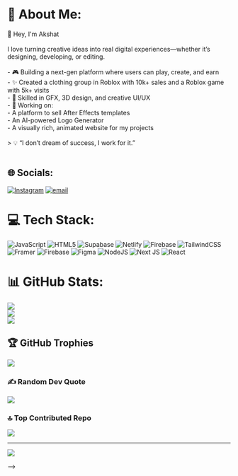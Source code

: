# 💫 About Me:
👋 Hey, I'm Akshat<br><br>I love turning creative ideas into real digital experiences—whether it’s designing, developing, or editing.<br><br>- 🎮 Building a next-gen platform where users can play, create, and earn  <br>- ✨ Created a clothing group in Roblox with 10k+ sales and a Roblox game with 5k+ visits  <br>- 🎨 Skilled in GFX, 3D design, and creative UI/UX  <br>- 🌟 Working on:  <br>  - A platform to sell After Effects templates  <br>  - An AI-powered Logo Generator  <br>  - A visually rich, animated website for my projects  <br><br>> 💡 “I don’t dream of success, I work for it.”<br><br>


## 🌐 Socials:
[![Instagram](https://img.shields.io/badge/Instagram-%23E4405F.svg?logo=Instagram&logoColor=white)](https://instagram.com/akshatrathore08) [![email](https://img.shields.io/badge/Email-D14836?logo=gmail&logoColor=white)](mailto:akshatr006@gmail.com) 

# 💻 Tech Stack:
![JavaScript](https://img.shields.io/badge/javascript-%23323330.svg?style=for-the-badge&logo=javascript&logoColor=%23F7DF1E) ![HTML5](https://img.shields.io/badge/html5-%23E34F26.svg?style=for-the-badge&logo=html5&logoColor=white) ![Supabase](https://img.shields.io/badge/Supabase-3ECF8E?style=for-the-badge&logo=supabase&logoColor=white) ![Netlify](https://img.shields.io/badge/netlify-%23000000.svg?style=for-the-badge&logo=netlify&logoColor=#00C7B7) ![Firebase](https://img.shields.io/badge/firebase-%23039BE5.svg?style=for-the-badge&logo=firebase) ![TailwindCSS](https://img.shields.io/badge/tailwindcss-%2338B2AC.svg?style=for-the-badge&logo=tailwind-css&logoColor=white) ![Framer](https://img.shields.io/badge/Framer-black?style=for-the-badge&logo=framer&logoColor=blue) ![Firebase](https://img.shields.io/badge/firebase-a08021?style=for-the-badge&logo=firebase&logoColor=ffcd34) ![Figma](https://img.shields.io/badge/figma-%23F24E1E.svg?style=for-the-badge&logo=figma&logoColor=white) ![NodeJS](https://img.shields.io/badge/node.js-6DA55F?style=for-the-badge&logo=node.js&logoColor=white) ![Next JS](https://img.shields.io/badge/Next-black?style=for-the-badge&logo=next.js&logoColor=white) ![React](https://img.shields.io/badge/react-%2320232a.svg?style=for-the-badge&logo=react&logoColor=%2361DAFB)
# 📊 GitHub Stats:
![](https://github-readme-stats.vercel.app/api?username=Akshatr08&theme=dark&hide_border=false&include_all_commits=false&count_private=false)<br/>
![](https://nirzak-streak-stats.vercel.app/?user=Akshatr08&theme=dark&hide_border=false)<br/>
![](https://github-readme-stats.vercel.app/api/top-langs/?username=Akshatr08&theme=dark&hide_border=false&include_all_commits=false&count_private=false&layout=compact)

## 🏆 GitHub Trophies
![](https://github-profile-trophy.vercel.app/?username=Akshatr08&theme=radical&no-frame=false&no-bg=true&margin-w=4)

### ✍️ Random Dev Quote
![](https://quotes-github-readme.vercel.app/api?type=horizontal&theme=radical)

### 🔝 Top Contributed Repo
![](https://github-contributor-stats.vercel.app/api?username=Akshatr08&limit=5&theme=dark&combine_all_yearly_contributions=true)

---
[![](https://visitcount.itsvg.in/api?id=Akshatr08&icon=0&color=0)](https://visitcount.itsvg.in)

<!-- Proudly created with GPRM ( https://gprm.itsvg.in ) -->

-->
